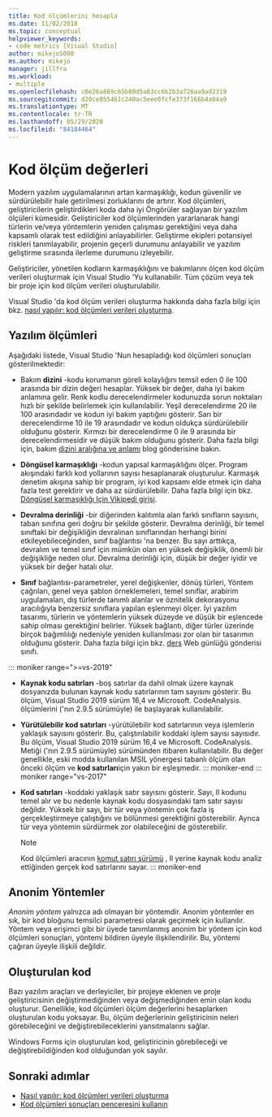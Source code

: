 ```yaml
---
title: Kod ölçümlerini hesapla
ms.date: 11/02/2018
ms.topic: conceptual
helpviewer_keywords:
- code metrics [Visual Studio]
author: mikejo5000
ms.author: mikejo
manager: jillfra
ms.workload:
- multiple
ms.openlocfilehash: c0e26a889c65b80d5a83cc6b2b3a726aa9ad2319
ms.sourcegitcommit: d20ce855461c240ac5eee0fcfe373f166b4a04a9
ms.translationtype: MT
ms.contentlocale: tr-TR
ms.lasthandoff: 05/29/2020
ms.locfileid: "84184464"
---
```

# <a name="code-metrics-values"></a>Kod ölçüm değerleri

Modern yazılım uygulamalarının artan karmaşıklığı, kodun güvenilir ve sürdürülebilir hale getirilmesi zorluklarını de artırır. Kod ölçümleri, geliştiricilerin geliştirdikleri koda daha iyi Öngörüler sağlayan bir yazılım ölçüleri kümesidir. Geliştiriciler kod ölçümlerinden yararlanarak hangi türlerin ve/veya yöntemlerin yeniden çalışması gerektiğini veya daha kapsamlı olarak test edildiğini anlayabilirler. Geliştirme ekipleri potansiyel riskleri tanımlayabilir, projenin geçerli durumunu anlayabilir ve yazılım geliştirme sırasında ilerleme durumunu izleyebilir.

Geliştiriciler, yönetilen kodların karmaşıklığını ve bakımlarını ölçen kod ölçüm verileri oluşturmak için Visual Studio 'Yu kullanabilir. Tüm çözüm veya tek bir proje için kod ölçüm verileri oluşturulabilir.

Visual Studio 'da kod ölçüm verileri oluşturma hakkında daha fazla bilgi için bkz. [nasıl yapılır: kod ölçümleri verileri oluşturma](../code-quality/how-to-generate-code-metrics-data.md).

## <a name="software-measurements"></a>Yazılım ölçümleri

Aşağıdaki listede, Visual Studio 'Nun hesapladığı kod ölçümleri sonuçları gösterilmektedir:

- Bakım **dizini** -kodu korumanın göreli kolaylığını temsil eden 0 ile 100 arasında bir dizin değeri hesaplar. Yüksek bir değer, daha iyi bakım anlamına gelir. Renk kodlu derecelendirmeler kodunuzda sorun noktaları hızlı bir şekilde belirlemek için kullanılabilir. Yeşil derecelendirme 20 ile 100 arasındadır ve kodun iyi bakım yaptığını gösterir. Sarı bir derecelendirme 10 ile 19 arasındadır ve kodun oldukça sürdürülebilir olduğunu gösterir. Kırmızı bir derecelendirme 0 ile 9 arasında bir derecelendirmesidir ve düşük bakım olduğunu gösterir. Daha fazla bilgi için, bakım [dizini aralığına ve anlamı](https://blogs.msdn.microsoft.com/codeanalysis/2007/11/20/maintainability-index-range-and-meaning/) blog gönderisine bakın.

- **Döngüsel karmaşıklığı** -kodun yapısal karmaşıklığını ölçer. Program akışındaki farklı kod yollarının sayısı hesaplanarak oluşturulur. Karmaşık denetim akışına sahip bir program, iyi kod kapsamı elde etmek için daha fazla test gerektirir ve daha az sürdürülebilir. Daha fazla bilgi için bkz. [Döngüsel karmaşıklığı Için Vikipedi girişi](https://wikipedia.org/wiki/Cyclomatic_complexity).

- **Devralma derinliği** -bir diğerinden kalıtımla alan farklı sınıfların sayısını, taban sınıfına geri doğru bir şekilde gösterir. Devralma derinliği, bir temel sınıftaki bir değişikliğin devralınan sınıflarından herhangi birini etkileyebileceğinden, sınıf bağlantısı 'na benzer. Bu sayı arttıkça, devralım ve temel sınıf için mümkün olan en yüksek değişiklik, önemli bir değişikliğe neden olur. Devralma derinliği için, düşük bir değer iyidir ve yüksek bir değer hatalı olur.

- **Sınıf** bağlantısı-parametreler, yerel değişkenler, dönüş türleri, Yöntem çağrıları, genel veya şablon örneklemeleri, temel sınıflar, arabirim uygulamaları, dış türlerde tanımlı alanlar ve öznitelik dekorasyonu aracılığıyla benzersiz sınıflara yapılan eşlenmeyi ölçer. İyi yazılım tasarımı, türlerin ve yöntemlerin yüksek düzeyde ve düşük bir eşlencede sahip olması gerektiğini belirler. Yüksek bağlantı, diğer türler üzerinde birçok bağımlılığı nedeniyle yeniden kullanılması zor olan bir tasarımın olduğunu gösterir. Daha fazla bilgi için bkz. [ders](https://blogs.msdn.microsoft.com/zainnab/2011/05/25/code-metrics-class-coupling/) Web günlüğü gönderisi sınıfı.

::: moniker range=">=vs-2019"

- **Kaynak kodu satırları** -boş satırlar da dahil olmak üzere kaynak dosyanızda bulunan kaynak kodu satırlarının tam sayısını gösterir. Bu ölçüm, Visual Studio 2019 sürüm 16,4 ve Microsoft. CodeAnalysis. ölçümlerini ('nın 2.9.5 sürümüyle) ile başlayarak kullanılabilir.

- **Yürütülebilir kod satırları** -yürütülebilir kod satırlarının veya işlemlerin yaklaşık sayısını gösterir. Bu, çalıştırılabilir koddaki işlem sayısı sayısıdır. Bu ölçüm, Visual Studio 2019 sürüm 16,4 ve Microsoft. CodeAnalysis. Metiği ('nın 2.9.5 sürümüyle) sürümünden itibaren kullanılabilir. Bu değer genellikle, eski modda kullanılan MSIL yönergesi tabanlı ölçüm olan önceki ölçüm ve **kod satırları**için yakın bir eşleşmedir.
::: moniker-end
::: moniker range="vs-2017"

- **Kod satırları** -koddaki yaklaşık satır sayısını gösterir. Sayı, Il kodunu temel alır ve bu nedenle kaynak kodu dosyasındaki tam satır sayısı değildir. Yüksek bir sayı, bir tür veya yöntemin çok fazla iş gerçekleştirmeye çalıştığını ve bölünmesi gerektiğini gösterebilir. Ayrıca tür veya yöntemin sürdürmek zor olabileceğini de gösterebilir.

   > [!NOTE]
   > Kod ölçümleri aracının [komut satırı sürümü](../code-quality/how-to-generate-code-metrics-data.md#command-line-code-metrics) , Il yerine kaynak kodu analiz ettiğinden gerçek kod satırlarını sayar.
::: moniker-end

## <a name="anonymous-methods"></a>Anonim Yöntemler

*Anonim yöntem* yalnızca adı olmayan bir yöntemdir. Anonim yöntemler en sık, bir kod bloğunu temsilci parametresi olarak geçirmek için kullanılır. Yöntem veya erişimci gibi bir üyede tanımlanmış anonim bir yöntem için kod ölçümleri sonuçları, yöntemi bildiren üyeyle ilişkilendirilir. Bu, yöntemi çağıran üyeyle ilişkili değildir.

## <a name="generated-code"></a>Oluşturulan kod

Bazı yazılım araçları ve derleyiciler, bir projeye eklenen ve proje geliştiricisinin değiştirmediğinden veya değişmediğinden emin olan kodu oluşturur. Genellikle, kod ölçümleri ölçüm değerlerini hesaplarken oluşturulan kodu yoksayar. Bu, ölçüm değerlerinin geliştiricinin neleri görebileceğini ve değiştirebileceklerini yansıtmalarını sağlar.

Windows Forms için oluşturulan kod, geliştiricinin görebileceği ve değiştirebildiğinden kod olduğundan yok sayılır.

## <a name="next-steps"></a>Sonraki adımlar

- [Nasıl yapılır: kod ölçümleri verileri oluşturma](../code-quality/how-to-generate-code-metrics-data.md)
- [Kod ölçümleri sonuçları penceresini kullanın](../code-quality/working-with-code-metrics-data.md)
